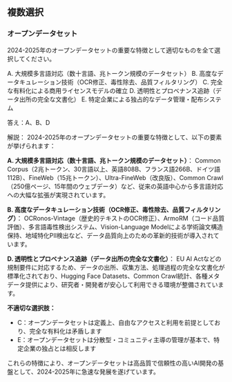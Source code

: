 ## 複数選択
### オープンデータセット
2024-2025年のオープンデータセットの重要な特徴として適切なものを全て選択してください。

A. 大規模多言語対応（数十言語、兆トークン規模のデータセット）
B. 高度なデータキュレーション技術（OCR修正、毒性除去、品質フィルタリング）
C. 完全な有料化による商用ライセンスモデルの確立
D. 透明性とプロベナンス追跡（データ出所の完全な文書化）
E. 特定企業による独占的なデータ管理・配布システム

答え：A、B、D

解説：
2024-2025年のオープンデータセットの重要な特徴として、以下の要素が挙げられます：

**A. 大規模多言語対応（数十言語、兆トークン規模のデータセット）**：
Common Corpus（2兆トークン、30言語以上、英語808B、フランス語266B、ドイツ語112B）、FineWeb（15兆トークン）、Ultra-FineWeb（改良版）、Common Crawl（250億ページ、15年間のウェブデータ）など、従来の英語中心から多言語対応への大幅な拡張が実現されています。

**B. 高度なデータキュレーション技術（OCR修正、毒性除去、品質フィルタリング）**：
OCRonos-Vintage（歴史的テキストのOCR修正）、ArmoRM（コード品質評価）、多言語毒性検出システム、Vision-Language Modelによる学術論文構造保持、地域特化PII検出など、データ品質向上のための革新的技術が導入されています。

**D. 透明性とプロベナンス追跡（データ出所の完全な文書化）**：
EU AI Actなどの規制要件に対応するため、データの出所、収集方法、処理過程の完全な文書化が標準化されており、Hugging Face Datasets、Common Crawl統計、各種メタデータ提供により、研究者・開発者が安心して利用できる環境が整備されています。

**不適切な選択肢：**
- C：オープンデータセットは定義上、自由なアクセスと利用を前提としており、完全な有料化は矛盾します
- E：オープンデータセットは分散型・コミュニティ主導の管理が基本で、特定企業の独占とは相反します

これらの特徴により、オープンデータセットは高品質で信頼性の高いAI開発の基盤として、2024-2025年に急速な発展を遂げています。 